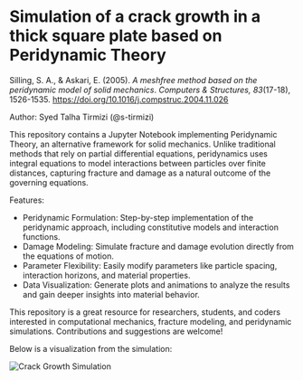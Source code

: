 # Simulation of a crack growth in a thick square plate based on Peridynamic Theory

Silling, S. A., & Askari, E. (2005). *A meshfree method based on the peridynamic model of solid mechanics*. *Computers & Structures, 83*(17-18), 1526-1535. https://doi.org/10.1016/j.compstruc.2004.11.026

Author: Syed Talha Tirmizi (@s-tirmizi)

This repository contains a Jupyter Notebook implementing Peridynamic Theory, an alternative framework for solid mechanics. Unlike traditional methods that rely on partial differential equations, peridynamics uses integral equations to model interactions between particles over finite distances, capturing fracture and damage as a natural outcome of the governing equations.

Features:

- Peridynamic Formulation: Step-by-step implementation of the peridynamic approach, including constitutive models and interaction functions.
- Damage Modeling: Simulate fracture and damage evolution directly from the equations of motion.
- Parameter Flexibility: Easily modify parameters like particle spacing, interaction horizons, and material properties.
- Data Visualization: Generate plots and animations to analyze the results and gain deeper insights into material behavior.

This repository is a great resource for researchers, students, and coders interested in computational mechanics, fracture modeling, and peridynamic simulations. Contributions and suggestions are welcome!

Below is a visualization from the simulation:

![Crack Growth Simulation](https://github.com/s-tirmizi/peridynamics-model/blob/main/dec_scatter_plot_animation-dpi50.gif)
